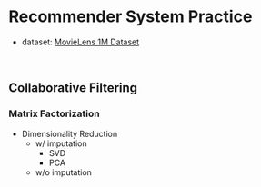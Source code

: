 # Recommender System Practice

* dataset: [MovieLens 1M Dataset](https://grouplens.org/datasets/movielens/1m/)

<br>

## Collaborative Filtering



### Matrix Factorization



* Dimensionality Reduction
  * w/ imputation
    * SVD
    * PCA
  * w/o imputation

